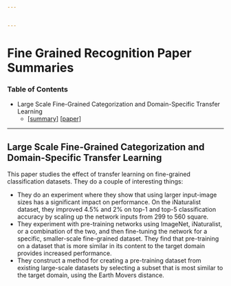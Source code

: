 ```yaml
---


---
```


<h1 id="fine-grained-recognition-paper-summaries">Fine Grained Recognition Paper Summaries</h1>
<h3 id="table-of-contents">Table of Contents</h3>
<ul>
<li>Large Scale Fine-Grained Categorization and Domain-Specific Transfer Learning
<ul>
<li><a href="#large-scale-fine-grained-categorization-and-domain-specific-transfer-learning">[summary]</a> <a href="http://openaccess.thecvf.com/content_cvpr_2018/html/Cui_Large_Scale_Fine-Grained_CVPR_2018_paper.html">[paper]</a></li>
</ul>
</li>
</ul>
<hr>
<h2 id="large-scale-fine-grained-categorization-and-domain-specific-transfer-learning">Large Scale Fine-Grained Categorization and Domain-Specific Transfer Learning</h2>
<p>This paper studies the effect of transfer learning on fine-grained classification datasets. They do a couple of interesting things:</p>
<ul>
<li>They do an experiment where they show that using larger input-image sizes has a significant impact on performance. On the iNaturalist dataset, they improved 4.5% and 2% on top-1 and top-5 classification accuracy by scaling up the network inputs from 299 to 560 square.</li>
<li>They experiment with pre-training networks using ImageNet, iNaturalist, or a combination of the two, and then fine-tuning the network for a specific, smaller-scale fine-grained dataset. They find that pre-training on a dataset that is more similar in its content to the target domain provides increased performance.</li>
<li>They construct a method for creating a pre-training dataset from existing large-scale datasets by selecting a subset that is most similar to the target domain, using the Earth Movers distance.</li>
</ul>

